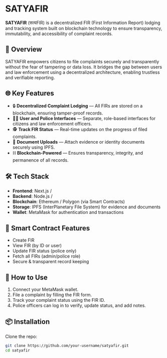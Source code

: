 # SATYAFIR

**SATYAFIR** (सत्यFIR) is a decentralized FIR (First Information Report) lodging and tracking system built on blockchain technology to ensure transparency, immutability, and accessibility of complaint records.

## 🚀 Overview

SATYAFIR empowers citizens to file complaints securely and transparently without the fear of tampering or data loss. It bridges the gap between users and law enforcement using a decentralized architecture, enabling trustless and verifiable reporting.

## 🌐 Key Features

- 🔒 **Decentralized Complaint Lodging** — All FIRs are stored on a blockchain, ensuring tamper-proof records.
- 🧑‍💻 **User and Police Interfaces** — Separate, role-based interfaces for citizens and law enforcement officers.
- 🕵️ **Track FIR Status** — Real-time updates on the progress of filed complaints.
- 📄 **Document Uploads** — Attach evidence or identity documents securely using IPFS.
- ⛓️ **Blockchain-Powered** — Ensures transparency, integrity, and permanence of all records.

## 🛠️ Tech Stack

- **Frontend**: Next.js / 
- **Backend**: Node.js /
- **Blockchain**: Ethereum / Polygon (via Smart Contracts)
- **Storage**: IPFS (InterPlanetary File System) for evidence and documents
- **Wallet**: MetaMask for authentication and transactions

## 🧱 Smart Contract Features

- Create FIR
- View FIR (by ID or user)
- Update FIR status (police only)
- Fetch all FIRs (admin/police role)
- Secure & transparent record keeping

## 📝 How to Use

1. Connect your MetaMask wallet.
2. File a complaint by filling the FIR form.
3. Track your complaint status using the FIR ID.
4. Police officers can log in to verify, update status, and add notes.

## 📦 Installation

Clone the repo:

```bash
git clone https://github.com/your-username/satyafir.git
cd satyafir
